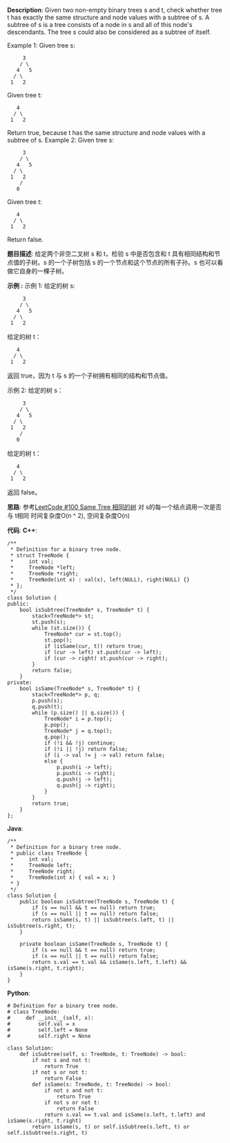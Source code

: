 __Description__:
Given two non-empty binary trees s and t, check whether tree t has exactly the same structure and node values with a subtree of s. A subtree of s is a tree consists of a node in s and all of this node's descendants. The tree s could also be considered as a subtree of itself.

Example 1:
Given tree s:
```
     3
    / \
   4   5
  / \
 1   2
```
Given tree t:
```
   4
  / \
 1   2
```
Return true, because t has the same structure and node values with a subtree of s.
Example 2:
Given tree s:
```
     3
    / \
   4   5
  / \
 1   2
    /
   0
```
Given tree t:
```
   4
  / \
 1   2
```
Return false.

__题目描述__:
给定两个非空二叉树 s 和 t，检验 s 中是否包含和 t 具有相同结构和节点值的子树。s 的一个子树包括 s 的一个节点和这个节点的所有子孙。s 也可以看做它自身的一棵子树。

__示例 :__
示例 1:
给定的树 s:
```
     3
    / \
   4   5
  / \
 1   2
```
给定的树 t：
```
   4
  / \
 1   2
```
返回 true，因为 t 与 s 的一个子树拥有相同的结构和节点值。

示例 2:
给定的树 s：
```
     3
    / \
   4   5
  / \
 1   2
    /
   0
```
给定的树 t：
```
   4
  / \
 1   2
```
返回 false。

__思路__:
参考[LeetCode #100 Same Tree 相同的树](https://www.jianshu.com/p/bd2076be1764)
对 s的每一个结点调用一次是否与 t相同
时间复杂度O(n ^ 2), 空间复杂度O(n)

__代码__:
__C++__:
```
/**
 * Definition for a binary tree node.
 * struct TreeNode {
 *     int val;
 *     TreeNode *left;
 *     TreeNode *right;
 *     TreeNode(int x) : val(x), left(NULL), right(NULL) {}
 * };
 */
class Solution {
public:
    bool isSubtree(TreeNode* s, TreeNode* t) {
        stack<TreeNode*> st;
        st.push(s);
        while (st.size()) {
            TreeNode* cur = st.top();
            st.pop();
            if (isSame(cur, t)) return true;
            if (cur -> left) st.push(cur -> left);
            if (cur -> right) st.push(cur -> right);
        }
        return false;
    }
private:
    bool isSame(TreeNode* s, TreeNode* t) {
        stack<TreeNode*> p, q;
        p.push(s);
        q.push(t);
        while (p.size() || q.size()) {
            TreeNode* i = p.top();
            p.pop();
            TreeNode* j = q.top();
            q.pop();
            if (!i && !j) continue;
            if (!i || !j) return false;
            if (i -> val != j -> val) return false;
            else {
                p.push(i -> left);
                p.push(i -> right);
                q.push(j -> left);
                q.push(j -> right);
            }
        }
        return true;
    }
};
```

__Java__:
```
/**
 * Definition for a binary tree node.
 * public class TreeNode {
 *     int val;
 *     TreeNode left;
 *     TreeNode right;
 *     TreeNode(int x) { val = x; }
 * }
 */
class Solution {
    public boolean isSubtree(TreeNode s, TreeNode t) {
        if (s == null && t == null) return true;
        if (s == null || t == null) return false;
        return isSame(s, t) || isSubtree(s.left, t) || isSubtree(s.right, t);
    }

    private boolean isSame(TreeNode s, TreeNode t) {
        if (s == null && t == null) return true;
        if (s == null || t == null) return false;
        return s.val == t.val && isSame(s.left, t.left) && isSame(s.right, t.right);
    }
}
```

__Python__:
```
# Definition for a binary tree node.
# class TreeNode:
#     def __init__(self, x):
#         self.val = x
#         self.left = None
#         self.right = None

class Solution:
    def isSubtree(self, s: TreeNode, t: TreeNode) -> bool:
        if not s and not t:
            return True
        if not s or not t:
            return False
        def isSame(s: TreeNode, t: TreeNode) -> bool:
            if not s and not t:
                return True
            if not s or not t:
                return False
            return s.val == t.val and isSame(s.left, t.left) and isSame(s.right, t.right)
        return isSame(s, t) or self.isSubtree(s.left, t) or self.isSubtree(s.right, t)
```
